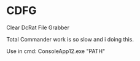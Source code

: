 # CDFG
Clear DcRat File Grabber

Total Commander work is so slow and i doing this.

Use in cmd: ConsoleApp12.exe "PATH"
